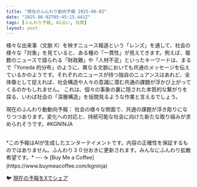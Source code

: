 ```yaml
---
title: "現在のふんわり動向予報 2025-06-02"
date: "2025-06-02T05:45:15.441Z"
tags: [ふんわり予報, AI占い, 日常]
layout: post
---
```



様々な出来事（文脈 X）を映すニュース報道という「レンズ」を通して、社会の様々な「対象」を見ていると、ある種の「一貫性」が見えてきます。例えば、複数のニュースで語られる「財政難」や「人材不足」といったキーワードは、まるで「Yoneda 的分布」のように、異なる文脈においても共通のメッセージを伝えているかのようです。それぞれのニュースが持つ独自のニュアンスはあれど、全体像として捉えれば、社会構造や人々の意識に潜む共通の課題が浮かび上がってくるのかもしれません。  これは、個々の事象の裏に隠された本質的な繋がりを探る、いわば社会の「深層構造」を垣間見るような作業と言えるでしょう。


現在のふんわり動動向予報：
社会の様々な側面で、共通の課題が浮き彫りになりつつあります。変化への対応と、持続可能な社会に向けた新たな取り組みが求められそうです。#KGNINJA

<br>
*この予報はAIが生成したエンターテイメントです。内容の正確性を保証するものではありません。ふんわり３０分おきに更新されます。みんなにふんわり拡散希望です。*
---
☕️ [Buy Me a Coffee](https://www.buymeacoffee.com/kgninja)

🐦 [現在の予報をXでシェア](https://twitter.com/intent/tweet?text=%E7%8F%BE%E5%9C%A8%E3%81%AE%E3%81%B5%E3%82%93%E3%82%8F%E3%82%8A%E4%BA%88%E5%A0%B1%3A%20%E3%80%8C%E6%A7%98%E3%80%85%E3%81%AA%E5%87%BA%E6%9D%A5%E4%BA%8B%EF%BC%88%E6%96%87%E8%84%88%20X%EF%BC%89%E3%82%92%E6%98%A0%E3%81%99%E3%83%8B%E3%83%A5%E3%83%BC%E3%82%B9%E5%A0%B1%E9%81%93%E3%81%A8%E3%81%84%E3%81%86%E3%80%8C%E3%83%AC%E3%83%B3%E3%82%BA%E3%80%8D%E3%82%92%E9%80%9A%E3%81%97%E3%81%A6%E3%80%81%E7%A4%BE%E4%BC%9A%E3%81%AE%E6%A7%98%E3%80%85%E3%81%AA%E3%80%8C%E5%AF%BE%E8%B1%A1%E3%80%8D%E3%82%92%E8%A6%8B%E3%81%A6%E3%81%84%E3%82%8B%E3%81%A8%E3%80%81%E3%81%82%E3%82%8B%E7%A8%AE%E3%81%AE%E3%80%8C%E4%B8%80%E8%B2%AB%E6%80%A7%E3%80%8D%E3%81%8C%E8%A6%8B%E3%81%88%E3%81%A6%E3%81%8D%E3%81%BE%E3%81%99%E3%80%82%E3%80%8D%23KGNINJA%20%E7%B6%9A%E3%81%8D%E3%81%AF%E3%83%96%E3%83%AD%E3%82%B0%E3%81%A7%EF%BC%81%F0%9F%91%87&url=https%3A%2F%2Fkg-ninja.github.io%2FFunwariyoso%2F)
